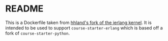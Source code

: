 # README

This is a Dockerfile taken from [hhland's fork of the ierlang kernel](https://github.com/hhland/ierlang/blob/master/Dockerfile). It is intended to be used to support `course-starter-erlang` which is based off a fork of `course-starter-python`.
